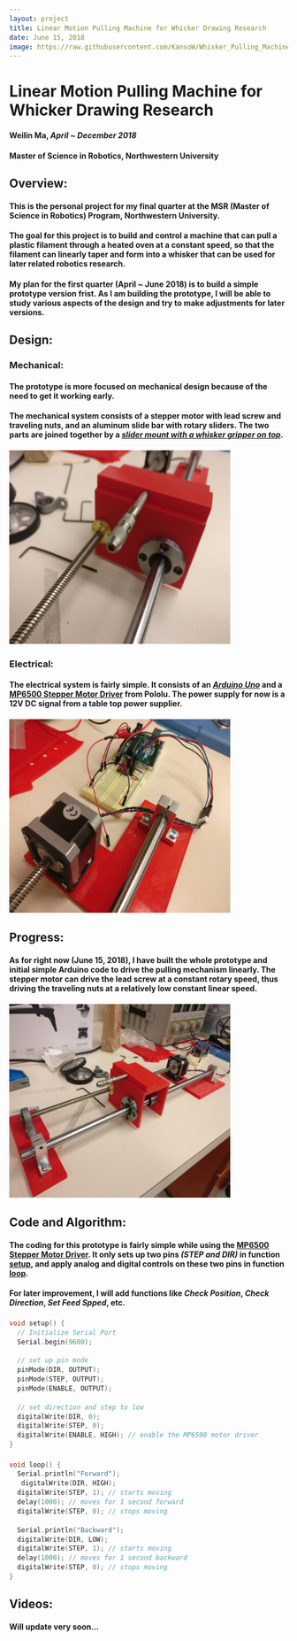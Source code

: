 ```yaml
---
layout: project
title: Linear Motion Pulling Machine for Whicker Drawing Research
date: June 15, 2018
image: https://raw.githubusercontent.com/KansoW/Whisker_Pulling_Machine/master/Pics/IMG_20180614_215205.jpg
---
```


# **Linear Motion Pulling Machine for Whicker Drawing Research**

#### Weilin Ma, _April ~ December 2018_
#### Master of Science in Robotics, Northwestern University
## **Overview:**
#### This is the personal project for my final quarter at the **MSR (Master of Science in Robotics) Program, Northwestern University**.
#### The goal for this project is to build and control a machine that can pull a plastic filament through a **heated oven** at a **constant speed**, so that the filament can linearly taper and form into a **whisker** that can be used for later related robotics research.
#### My plan for the first quarter (April ~ June 2018) is to build a simple prototype version frist. As I am building the prototype, I will be able to study various aspects of the design and try to make adjustments for later versions.

## **Design:**
### **Mechanical:**
#### The prototype is more focused on mechanical design because of the need to get it working early.
#### The mechanical system consists of a stepper motor with lead screw and traveling nuts, and an aluminum slide bar with rotary sliders. The two parts are joined together by a <a href="#Image1: slider mount with gripper">_slider mount with a whisker gripper on top_</a>.
#### <a name="Image1: slider mount with gripper"></a>
#### <img src="https://github.com/KansoW/Whisker_Pulling_Machine/blob/master/Pics/IMG_20180614_215216.jpg?raw=true" width="400" height="350" />

### **Electrical:**
#### The electrical system is fairly simple. It consists of an <a href="#Image2: Arduino and MP6500">_Arduino Uno_</a> and a [**MP6500 Stepper Motor Driver**](https://www.pololu.com/product/2968) from Pololu. The power supply for now is a 12V DC signal from a table top power supplier. 
#### <a name="Image2: Arduino and MP6500"></a>
#### <img src="https://github.com/KansoW/Whisker_Pulling_Machine/blob/master/Pics/IMG_20180614_215226.jpg?raw=true" width="400" height="350" />

## **Progress:**
#### As for right now (June 15, 2018), I have built the whole prototype and initial simple Arduino code to drive the pulling mechanism linearly. The stepper motor can drive the lead screw at a constant rotary speed, thus driving the traveling nuts at a relatively low constant linear speed. 
#### <img src="https://github.com/KansoW/Whisker_Pulling_Machine/blob/master/Pics/IMG_20180614_215205.jpg?raw=true" width="400" height="350" />

## **Code and Algorithm:**
#### The coding for this prototype is fairly simple while using the [**MP6500 Stepper Motor Driver**](https://www.pololu.com/product/2968). It only sets up two pins _(STEP and DIR)_ in function <a href="#void setup()">**setup**</a>, and apply analog and digital controls on these two pins in function <a href="#void loop()">**loop**</a>.
#### For later improvement, I will add functions like _Check Position_, _Check Direction_, _Set Feed Spped_, etc. 

#### <a name="void setup()"></a>
``` cpp
void setup() {
  // Initialize Serial Port
  Serial.begin(9600);
  
  // set up pin mode
  pinMode(DIR, OUTPUT);
  pinMode(STEP, OUTPUT);
  pinMode(ENABLE, OUTPUT);
  
  // set direction and step to low
  digitalWrite(DIR, 0);
  digitalWrite(STEP, 0);
  digitalWrite(ENABLE, HIGH); // enable the MP6500 motor driver
}
```
#### <a name="void loop()"></a>
``` cpp
void loop() {
  Serial.println("Forward");
   digitalWrite(DIR, HIGH);
  digitalWrite(STEP, 1); // starts moving
  delay(1000); // moves for 1 second forward
  digitalWrite(STEP, 0); // stops moving
  
  Serial.println("Backward");
  digitalWrite(DIR, LOW);
  digitalWrite(STEP, 1); // starts moving
  delay(1000); // moves for 1 second backward
  digitalWrite(STEP, 0); // stops moving
}
```



## **Videos:**
#### Will update very soon...